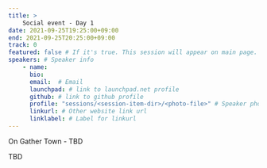 ```yaml
---
title: >
    Social event - Day 1 
date: 2021-09-25T19:25:00+09:00
end: 2021-09-25T20:25:00+09:00
track: 0
featured: false # If it's true. This session will appear on main page.
speakers: # Speaker info
    - name: 
      bio: 
      email:  # Email
      launchpad: # link to launchpad.net profile
      github: # link to github profile
      profile: "sessions/<session-item-dir>/<photo-file>" # Speaker photo
      linkurl: # Other website link url
      linklabel: # Label for linkurl
---
```

On Gather Town - TBD

TBD
